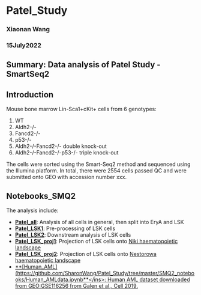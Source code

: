 # Patel_Study
### Xiaonan Wang
### 15July2022
## Summary: Data analysis of Patel Study - SmartSeq2

## Introduction
Mouse bone marrow Lin-Sca1+cKit+ cells from 6 genotypes:
1. WT
2. Aldh2-/-
3. Fancd2-/-
4. p53-/-
5. Aldh2-/-Fancd2-/- double knock-out 
6. Aldh2-/-Fancd2-/-p53-/- triple knock-out

The cells were sorted using the Smart-Seq2 method and sequenced using the Illumina platform. In total, there were 2554 cells passed QC and were submitted onto GEO with accession number xxx.

## Notebooks_SMQ2
The analysis include:
  - <ins>**[Patel_all](https://github.com/SharonWang/Patel_Study/tree/master/SMQ2_notebooks/Patel_SMQ2_analysis.ipynb)**</ins>: Analysis of all cells in general, then split into EryA and LSK
  - <ins>**[Patel_LSK1](https://github.com/SharonWang/Patel_Study/tree/master/SMQ2_notebooks/Patel_SMQ2_LSK_analysis_part1.ipynb)**</ins>: Pre-processing of LSK cells
  - <ins>**[Patel_LSK2](https://github.com/SharonWang/Patel_Study/tree/master/SMQ2_notebooks/Patel_SMQ2_LSK_analysis_part2.ipynb)**</ins>: Downstream analysis of LSK cells
  - <ins>**[Patel_LSK_proj1](https://github.com/SharonWang/Patel_Study/tree/master/SMQ2_notebooks/Project_LSK_onto_Dahlin_landscape.ipynb)**</ins>: Projection of LSK cells onto [Niki haematopoietic landscape](https://www.ncbi.nlm.nih.gov/pmc/articles/PMC5969381/)
  - <ins>**[Patel_LSK_proj2](https://github.com/SharonWang/Patel_Study/tree/master/SMQ2_notebooks/Project_LSK_onto_Nestorowa_landscape.ipynb)**</ins>: Projection of LSK cells onto [Nestorowa haematopoietic landscape](https://pubmed.ncbi.nlm.nih.gov/27365425/)
  - <ins>**[Human_AML](https://github.com/SharonWang/Patel_Study/tree/master/SMQ2_notebooks/Human_AMLdata.ipynb**</ins>: Human AML dataset downloaded from [GEO:GSE116256](https://www.ncbi.nlm.nih.gov/geo/query/acc.cgi?acc=GSE116256) from [Galen et al., Cell 2019](https://pubmed.ncbi.nlm.nih.gov/30827681/).
